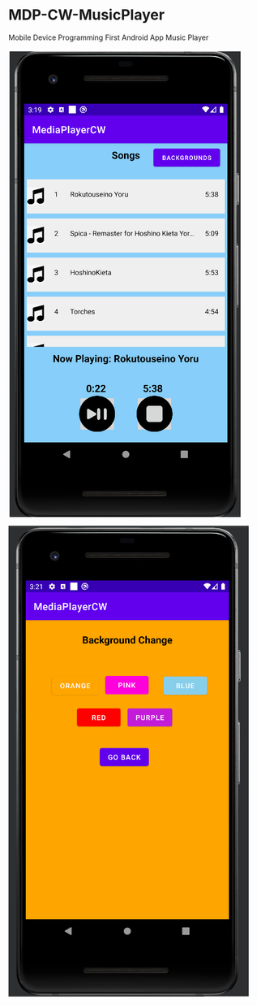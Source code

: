 # MDP-CW-MusicPlayer
Mobile Device Programming First Android App Music Player

![alttext](images/Main.png "Gen-O")

![alttext](images/background.png "Gen-O")
